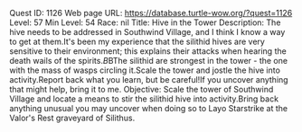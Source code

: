 Quest ID: 1126
Web page URL: https://database.turtle-wow.org/?quest=1126
Level: 57
Min Level: 54
Race: nil
Title: Hive in the Tower
Description: The hive needs to be addressed in Southwind Village, and I think I know a way to get at them.It's been my experience that the silithid hives are very sensitive to their environment; this explains their attacks when hearing the death wails of the spirits.$B$BThe silithid are strongest in the tower - the one with the mass of wasps circling it.Scale the tower and jostle the hive into activity.Report back what you learn, but be careful!If you uncover anything that might help, bring it to me.
Objective: Scale the tower of Southwind Village and locate a means to stir the silithid hive into activity.Bring back anything unusual you may uncover when doing so to Layo Starstrike at the Valor's Rest graveyard of Silithus.
